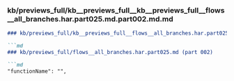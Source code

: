 ### kb/previews_full/kb__previews_full__kb__previews_full__flows__all_branches.har.part025.md.part002.md.md

```md
### kb/previews_full/kb__previews_full__flows__all_branches.har.part025.md.part002.md

```md
### kb/previews_full/flows__all_branches.har.part025.md (part 002)

```md
"functionName": "",
                          
```

```

```

```
